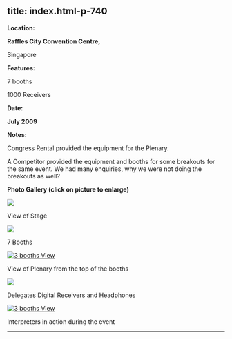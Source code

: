  title: index.html-p-740
----------------------------------------------------------

**Location:**

**Raffles City Convention Centre,**

Singapore

**Features:**

7 booths

1000 Receivers

**Date:**

**July 2009**

**Notes:**

Congress Rental provided the equipment for the Plenary.

A Competitor provided the equipment and booths for some breakouts for the same event. We had many enquiries, why we were not doing the breakouts as well?

**Photo Gallery (click on picture to enlarge)**

[ ![ ](wp-content/uploads/2011/09/interpol_stage_s.jpg)](wp-content/uploads/2011/09/interpol_stage_l.jpg)

View of Stage

[ ![  ](wp-content/uploads/2011/09/interpol_7booths_s.jpg)](wp-content/uploads/2011/09/interpol_7booths_l.jpg)

7 Booths

[ ![3 booths View](wp-content/uploads/2011/09/interpol_planery_s.jpg)](wp-content/uploads/2011/09/interpol_planery_l.jpg)

View of Plenary from the top of the booths

[ ![ ](wp-content/uploads/2011/09/interpol_delegates_s.jpg)](wp-content/uploads/2011/09/interpol_delegates_l.jpg)

Delegates Digital Receivers and Headphones

[ ![3 booths View](wp-content/uploads/2011/09/interpol_interpreter_s.jpg)](wp-content/uploads/2011/09/interpol_interpreter_l.jpg)

Interpreters in action during the event




----------------------------------------------------------
